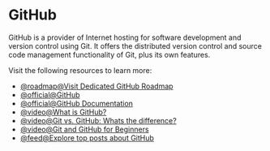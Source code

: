 # GitHub

GitHub is a provider of Internet hosting for software development and version control using Git. It offers the distributed version control and source code management functionality of Git, plus its own features.

Visit the following resources to learn more:

- [@roadmap@Visit Dedicated GitHub Roadmap](https://roadmap.sh/git-github)
- [@official@GitHub](https://github.com)
- [@official@GitHub Documentation](https://docs.github.com/en/get-started/quickstart)
- [@video@What is GitHub?](https://www.youtube.com/watch?v=w3jLJU7DT5E)
- [@video@Git vs. GitHub: Whats the difference?](https://www.youtube.com/watch?v=wpISo9TNjfU)
- [@video@Git and GitHub for Beginners](https://www.youtube.com/watch?v=RGOj5yH7evk)
- [@feed@Explore top posts about GitHub](https://app.daily.dev/tags/github?ref=roadmapsh)
